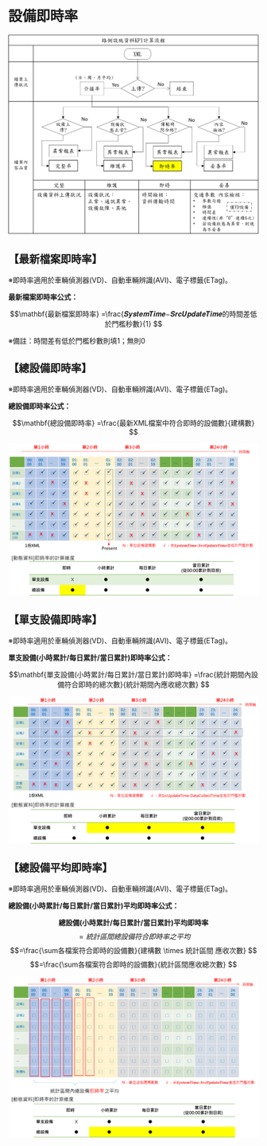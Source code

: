# 設備即時率


![即時率適用於車輛偵測器(VD)、自動車輛辨識(AVI)、電子標籤(ETag)](https://raw.githubusercontent.com/trafficmotc/UploadInformation/master/KPI/KPI計算流程之即時率.png)


## 【最新檔案即時率】

※即時率適用於車輛偵測器(VD)、自動車輛辨識(AVI)、電子標籤(ETag)。
      
**最新檔案即時率公式：**    

$$\mathbf{最新檔案即時率} =\frac{𝑺𝒚𝒔𝒕𝒆𝒎𝑻𝒊𝒎𝒆−𝑺𝒓𝒄𝑼𝒑𝒅𝒂𝒕𝒆𝑻𝒊𝒎𝒆的時間差低於門檻秒數}{1} $$

※備註：時間差有低於門檻秒數則填1；無則0





## 【總設備即時率】

※即時率適用於車輛偵測器(VD)、自動車輛辨識(AVI)、電子標籤(ETag)。

**總設備即時率公式：**     

$$\mathbf{總設備即時率} =\frac{最新XML檔案中符合即時的設備數}{建構數} $$

![ ](https://raw.githubusercontent.com/trafficmotc/UploadInformation/master/KPI/總設備即時率.png)

     


## 【單支設備即時率】

※即時率適用於車輛偵測器(VD)、自動車輛辨識(AVI)、電子標籤(ETag)。

**單支設備(小時累計/每日累計/當日累計)即時率公式：**

 $$\mathbf{單支設備(小時累計/每日累計/當日累計)即時率} =\frac{統計期間內設備符合即時的總次數}{統計期間內應收總次數} $$


![ ](https://raw.githubusercontent.com/trafficmotc/UploadInformation/master/KPI/單支設備即時率.png)



## 【總設備平均即時率】

※即時率適用於車輛偵測器(VD)、自動車輛辨識(AVI)、電子標籤(ETag)。

**總設備(小時累計/每日累計/當日累計)平均即時率公式：**

 $$\mathbf{總設備(小時累計/每日累計/當日累計)平均即時率} $$
 $$=統計區間總設備符合即時率之平均$$
 $$=\frac{\sum各檔案符合即時的設備數}{建構數 \times 統計區間 應收次數} $$
 $$=\frac{\sum各檔案符合即時的設備數}{統計區間應收總次數} $$
 
![ ](https://raw.githubusercontent.com/trafficmotc/UploadInformation/master/KPI/總設備平均即時率.png)
